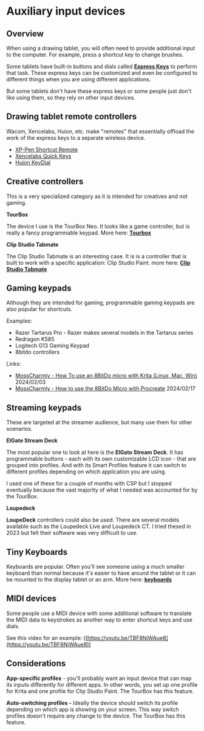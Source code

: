 # Auxiliary input devices

## Overview

When using a drawing tablet, you will often need to provide additional input to the computer. For example, press a shortcut key to change brushes.

Some tablets have built-in buttons and dials called [**Express Keys**](../guides/core-features/expresskeys.md) to perform that task. These express keys can be customized and even be configured to different things when you are using different applications.

But some tablets don't have these express keys or some people just don't like using them, so they rely on other input devices.

## Drawing tablet remote controllers

Wacom, Xencelabs, Huion, etc. make "remotes" that essentially offload the work of the express keys to a separate wireless device.

* [XP-Pen Shortcut Remote](../product-info/xp-pen/xp-pen-shortcut-remote.md)&#x20;
* [Xencelabs Quick Keys](../product-info/xencelabs/xencelabs-quick-keys.md)&#x20;
* [Huion KeyDial](../product-info/huion/huion-keydial.md)&#x20;

## **Creative controllers**

This is a very specialized category as it is intended for creatives and not gaming.&#x20;

**TourBox**

The device I use is the TourBox Neo. It looks like a game controller, but is really a fancy programmable keypad. More here: [**Tourbox**](tourbox/)&#x20;

**Clip Studio Tabmate**

The Clip Studio Tabmate is an interesting case. It is is a controller that is built to work with a specific application: Clip Studio Paint. more here: [**Clip Studio Tabmate**](clip-studio-tabmate.md)&#x20;

## Gaming keypads

Although they are intended for gaming, programmable gaming keypads are also popular for shortcuts.

Examples:

* Razer Tartarus Pro - Razer makes several models in the Tartarus series
* Redragon K585
* Logitech G13 Gaming Keypad
* 8bitdo controllers

Links:

* [MossCharmly - How To use an 8BitDo micro with Krita (Linux, Mac, Win)](https://www.youtube.com/watch?v=vbJsCMhjry0) 2024/02/03&#x20;
* [MossCharmly - How to use the 8BitDo Micro with Procreate](https://www.youtube.com/watch?v=rl1MLt-cPUs) 2024/02/17&#x20;

## Streaming keypads

These are targeted at the streamer audience, but many use them for other scenarios.

**ElGate Stream Deck**

The most popular one to look at here is the **ElGato Stream Deck**. It has programmable buttons - each with its own customizable LCD icon - that are grouped into profiles. And with its Smart Profiles feature it can switch to different profiles depending on which application you are using.&#x20;

I used one of these for a couple of months with CSP but I stopped eventually because the vast majority of what I needed was accounted for by the TourBox.

**Loupedeck**&#x20;

**LoupeDeck** controllers could also be used. There are several models available such as the Loupedeck Live and Loupedeck CT. I tried thesed in 2023 but felt their software was very difficult to use.

## Tiny Keyboards

Keyboards are popular. Often you'll see someone using a much smaller keyboard than normal because it's easier to have around the tablet or it can be mounted to the display tablet or an arm. More here: [**keyboards**](keyboards.md)

## MIDI devices

Some people use a MIDI device with some additional software to translate the MIDI data to keystrokes as another way to enter shortcut keys and use dials.

See this video for an example: ([https://youtu.be/TBF8NiWAue8](https://youtu.be/TBF8NiWAue8))

## Considerations

**App-specific profiles** - you'll probably want an input device that can map its inputs differently for different apps. In other words, you set up one profile for Krita and one profile for Clip Studio Paint. The TourBox has this feature.&#x20;

**Auto-switching profiles -** Ideally the device should switch its profile depending on which app is showing on your screen. This way switch profiles doesn't require any change to the device. The TourBox has this feature.&#x20;





